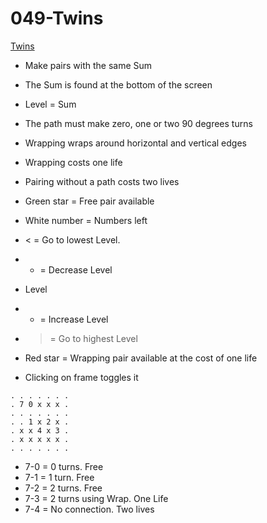 # 049-Twins

[Twins](http://www.novelgames.com/en/twins/)

* Make pairs with the same Sum
* The Sum is found at the bottom of the screen
* Level = Sum
* The path must make zero, one or two 90 degrees turns
* Wrapping wraps around horizontal and vertical edges
* Wrapping costs one life
* Pairing without a path costs two lives

* Green star = Free pair available
* White number = Numbers left
* < = Go to lowest Level.
* - = Decrease Level
* Level
* + = Increase Level
* > = Go to highest Level
* Red star = Wrapping pair available at the cost of one life
* Clicking on frame toggles it
```
. . . . . . . 
. 7 0 x x x .
. . . . . . . 
. . 1 x 2 x .
. x x 4 x 3 .
. x x x x x .
. . . . . . .
```

* 7-0 = 0 turns. Free 
* 7-1 = 1 turn. Free  
* 7-2 = 2 turns. Free 
* 7-3 = 2 turns using Wrap. One Life
* 7-4 = No connection. Two lives